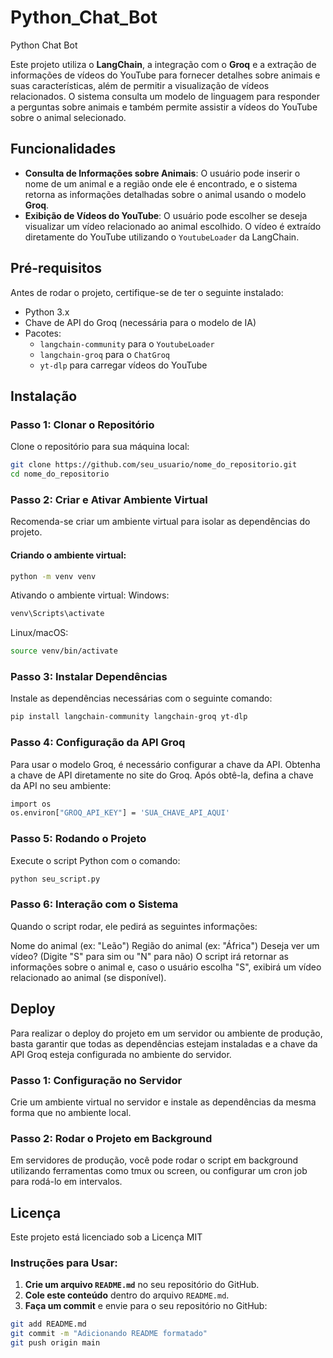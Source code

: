 # Python_Chat_Bot
Python Chat Bot

Este projeto utiliza o **LangChain**, a integração com o **Groq** e a extração de informações de vídeos do YouTube para fornecer detalhes sobre animais e suas características, além de permitir a visualização de vídeos relacionados. O sistema consulta um modelo de linguagem para responder a perguntas sobre animais e também permite assistir a vídeos do YouTube sobre o animal selecionado.

## Funcionalidades

- **Consulta de Informações sobre Animais**: O usuário pode inserir o nome de um animal e a região onde ele é encontrado, e o sistema retorna as informações detalhadas sobre o animal usando o modelo **Groq**.
- **Exibição de Vídeos do YouTube**: O usuário pode escolher se deseja visualizar um vídeo relacionado ao animal escolhido. O vídeo é extraído diretamente do YouTube utilizando o `YoutubeLoader` da LangChain.

## Pré-requisitos

Antes de rodar o projeto, certifique-se de ter o seguinte instalado:

- Python 3.x
- Chave de API do Groq (necessária para o modelo de IA)
- Pacotes:
  - `langchain-community` para o `YoutubeLoader`
  - `langchain-groq` para o `ChatGroq`
  - `yt-dlp` para carregar vídeos do YouTube

## Instalação

### Passo 1: Clonar o Repositório

Clone o repositório para sua máquina local:

```bash
git clone https://github.com/seu_usuario/nome_do_repositorio.git
cd nome_do_repositorio 
```

### Passo 2: Criar e Ativar Ambiente Virtual

Recomenda-se criar um ambiente virtual para isolar as dependências do projeto.

#### Criando o ambiente virtual:

```bash
python -m venv venv
```

Ativando o ambiente virtual:
Windows:

```bash
venv\Scripts\activate
```
Linux/macOS:

```bash
source venv/bin/activate
```

### Passo 3: Instalar Dependências

Instale as dependências necessárias com o seguinte comando:

```bash
pip install langchain-community langchain-groq yt-dlp
```

### Passo 4: Configuração da API Groq

Para usar o modelo Groq, é necessário configurar a chave da API. Obtenha a chave de API diretamente no site do Groq. Após obtê-la, defina a chave da API no seu ambiente:

```bash
import os
os.environ["GROQ_API_KEY"] = 'SUA_CHAVE_API_AQUI'
```

### Passo 5: Rodando o Projeto
Execute o script Python com o comando:

```bash
python seu_script.py
```

### Passo 6: Interação com o Sistema
Quando o script rodar, ele pedirá as seguintes informações:

Nome do animal (ex: "Leão")
Região do animal (ex: "África")
Deseja ver um vídeo? (Digite "S" para sim ou "N" para não)
O script irá retornar as informações sobre o animal e, caso o usuário escolha "S", exibirá um vídeo relacionado ao animal (se disponível).

## Deploy
Para realizar o deploy do projeto em um servidor ou ambiente de produção, basta garantir que todas as dependências estejam instaladas e a chave da API Groq esteja configurada no ambiente do servidor.

### Passo 1: Configuração no Servidor
Crie um ambiente virtual no servidor e instale as dependências da mesma forma que no ambiente local.

### Passo 2: Rodar o Projeto em Background
Em servidores de produção, você pode rodar o script em background utilizando ferramentas como tmux ou screen, ou configurar um cron job para rodá-lo em intervalos.

## Licença
Este projeto está licenciado sob a Licença MIT

### Instruções para Usar:

1. **Crie um arquivo `README.md`** no seu repositório do GitHub.
2. **Cole este conteúdo** dentro do arquivo `README.md`.
3. **Faça um commit** e envie para o seu repositório no GitHub:

```bash
git add README.md
git commit -m "Adicionando README formatado"
git push origin main
